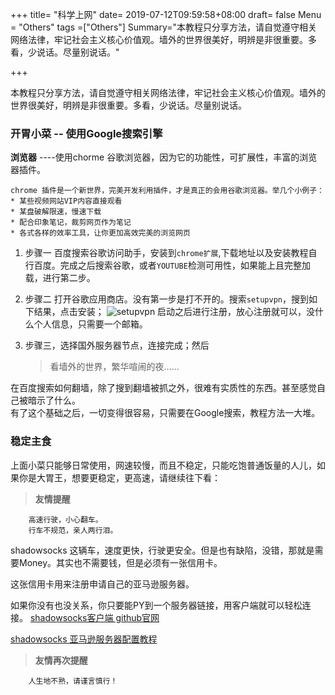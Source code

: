 +++
title= "科学上网"
date= 2019-07-12T09:59:58+08:00
draft= false
Menu = "Others"
tags =["Others"] 
Summary="本教程只分享方法，请自觉遵守相关网络法律，牢记社会主义核心价值观。墙外的世界很美好，明辨是非很重要。多看，少说话。尽量别说话。"

+++

本教程只分享方法，请自觉遵守相关网络法律，牢记社会主义核心价值观。墙外的世界很美好，明辨是非很重要。多看，少说话。尽量别说话。
### 开胃小菜  -- 使用Google搜索引擎
**浏览器**
----使用chorme 谷歌浏览器，因为它的功能性，可扩展性，丰富的浏览器插件。

```
chrome 插件是一个新世界，完美开发利用插件，才是真正的会用谷歌浏览器。举几个小例子：
* 某些视频网站VIP内容直接观看
* 某盘破解限速，慢速下载
* 配合印象笔记，裁剪网页作为笔记
* 各式各样的效率工具，让你更加高效完美的浏览网页
```
1. 步骤一
    百度搜索谷歌访问助手，安装到`chrome扩展`,下载地址以及安装教程自行百度。完成之后搜索谷歌，或者`YOUTUBE`检测可用性，如果能上且完整加载，进行第二步。
    
2. 步骤二
    打开谷歌应用商店。没有第一步是打不开的。搜索`setupvpn`，搜到如下结果，点击安装；
    ![setupvpn](https://i.imgur.com/lawynxQ.png)
    启动之后进行注册，放心注册就可以，没什么个人信息，只需要一个邮箱。
    
3. 步骤三，选择国外服务器节点，连接完成；然后 
   
    >看墙外的世界，繁华喧闹的夜……

在百度搜索如何翻墙，除了搜到翻墙被抓之外，很难有实质性的东西。甚至感觉自己被暗示了什么。 
​    
有了这个基础之后，一切变得很容易，只需要在Google搜索，教程方法一大堆。

### 稳定主食
上面小菜只能够日常使用，网速较慢，而且不稳定，只能吃饱普通饭量的人儿，如果你是大胃王，想要更稳定，更高速，请继续往下看：

> **友情提醒**
```
    高速行驶，小心翻车。
    行车不规范，亲人两行泪。
```

shadowsocks 这辆车，速度更快，行驶更安全。但是也有缺陷，没错，那就是需要Money。其实也不需要钱，但是必须有一张信用卡。

这张信用卡用来注册申请自己的亚马逊服务器。

如果你没有也没关系，你只要能PY到一个服务器链接，用客户端就可以轻松连接。
[shadowsocks客户端 github官网](https://github.com/shadowsocks)

[shadowsocks 亚马逊服务器配置教程](http://nicelife.me/2018/01/27/%E5%82%BB%E7%93%9C%E5%BC%8F%E6%95%99%E7%A8%8B%EF%BC%9A%E4%BD%BF%E7%94%A8%E4%BA%9A%E9%A9%AC%E9%80%8A%E5%85%8D%E8%B4%B9%E4%BA%91%E4%B8%BB%E6%9C%BA%E6%90%AD%E5%BB%BAshadowsocks%E6%9C%8D%E5%8A%A1%E5%99%A8/)


> **友情再次提醒**
```
    人生地不熟，请谨言慎行！
```